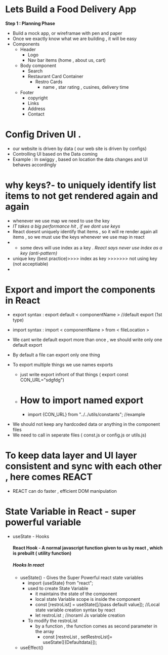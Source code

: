 # Lets Build a Food Delivery App
 **Step 1 : Planning Phase**
  * Build a mock app, or wireframae with pen and paper
  * Once we exactly know what we are building , it will be easy 
  * Components 
    - Header 
      - Logo
      - Nav bar items (home , about us, cart)
    - Body component 
      - Search
      - Restaurant Card Container
        - Restro Cards
          - name , star rating , cusines, delivery time
    - Footer
      - copyright
      - Links
      - Address
      - Contact

# Config Driven UI .

- our website is driven by data ( our web site is driven by configs)
- Controlling UI based on the Data coming
- Example : In swiggy , based on location the data changes and UI behaves accordingly

# why keys?- to uniquely identify list items to not get rendered again and again
- whenever we use map we need to use the key 
- *IT takes a big performance hit , if we dont use keys*
- React doesnt uniquely identify that items , so it will re render again all items , so we must use the keys whenever we use map in react
- - some devs will use index as a key . *React says never use index as a key (anti-pattern)* 
-   unique key (best practice)>>>> index as key >>>>>>> not using key (not acceptiable)
-   
# Export and import the components in React

- export syntax :   export default < componentName >          //default export (1st type)
- import syntax : import < componentName > from < fileLocation >

- We cant write default export more than once , we should write only one default export 
- By default a file can export only one thing 
- To export multiple things we use names exports     
  -  just write export infront of that things    ( export const CON_URL="sdgfdg")
  -   # How to import named export
      -   import {CON_URL} from "../../utils/constants";            //example

* We should not keep any hardcoded data or anything in the component files
* We need to call in seperate files ( const.js or config.js or utils.js)
  
# To keep data layer and UI layer consistent and sync with each other , here comes REACT
- REACT can do faster , efficient DOM manipulation

# State Variable in React - super powerful variable
- useState - Hooks
   ####  React Hook - A normal javascript function given to us by react , which is prebuilt ( utility function)
    ##### Hooks In react 
    - useState() - Gives the Super Powerful react state variables
        - import {useState} from "react";
        - used to create State Variable 
          - it maintains the state of the component
          - local state Variable scope is inside the component
          - const [restroList] = useState([//pass default value]);   //Local state variable creation syntax by react
          - let restroList ;    //noraml Js variable creation
      - To modify the restroList 
        - by a function , the function comes as second parameter in the array 
          - const [restroList , setRestroList]= useState([{Defaultdata}]);
    - useEffect()
